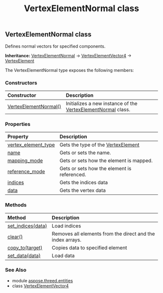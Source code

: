 ﻿---
title: VertexElementNormal class
second_title: Aspose.3D for Python via .NET API References
description: 
type: docs
weight: 470
url: /python-net/aspose.threed.entities/vertexelementnormal/
is_root: false
---

## VertexElementNormal class

Defines normal vectors for specified components.



**Inheritance:** [VertexElementNormal](/3d/python-net/aspose.threed.entities/vertexelementnormal) → 
[VertexElementVector4](/3d/python-net/aspose.threed.entities/vertexelementvector4) → 
[VertexElement](/3d/python-net/aspose.threed.entities/vertexelement)



The VertexElementNormal type exposes the following members:

### Constructors
| Constructor | Description |
| :- | :- |
| [VertexElementNormal()](/3d/python-net/aspose.threed.entities/vertexelementnormal/__init__/#) | Initializes a new instance of the [VertexElementNormal](/3d/python-net/aspose.threed.entities/vertexelementnormal) class. |


### Properties
| Property | Description |
| :- | :- |
| [vertex_element_type](/3d/python-net/aspose.threed.entities/vertexelementnormal/vertex_element_type) | Gets the type of the [VertexElement](/3d/python-net/aspose.threed.entities/vertexelement) |
| [name](/3d/python-net/aspose.threed.entities/vertexelementnormal/name) | Gets or sets the name. |
| [mapping_mode](/3d/python-net/aspose.threed.entities/vertexelementnormal/mapping_mode) | Gets or sets how the element is mapped. |
| [reference_mode](/3d/python-net/aspose.threed.entities/vertexelementnormal/reference_mode) | Gets or sets how the element is referenced. |
| [indices](/3d/python-net/aspose.threed.entities/vertexelementnormal/indices) | Gets the indices data |
| [data](/3d/python-net/aspose.threed.entities/vertexelementnormal/data) | Gets the vertex data |


### Methods
| Method | Description |
| :- | :- |
| [set_indices(data)](/3d/python-net/aspose.threed.entities/vertexelementnormal/set_indices/#list) | Load indices |
| [clear()](/3d/python-net/aspose.threed.entities/vertexelementnormal/clear/#) | Removes all elements from the direct and the index arrays. |
| [copy_to(target)](/3d/python-net/aspose.threed.entities/vertexelementnormal/copy_to/#VertexElementVector4) | Copies data to specified element |
| [set_data(data)](/3d/python-net/aspose.threed.entities/vertexelementnormal/set_data/#list) | Load data |


### See Also

* module [aspose.threed.entities](../)
* class [VertexElementVector4](/3d/python-net/aspose.threed.entities/vertexelementvector4)
